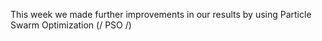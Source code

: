 This week we made further improvements in our results by using Particle Swarm Optimization (/ PSO /)
